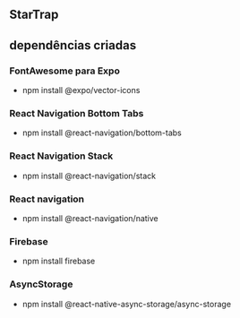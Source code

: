 ## StarTrap

## dependências criadas

### FontAwesome para Expo
- npm install @expo/vector-icons

### React Navigation Bottom Tabs
- npm install @react-navigation/bottom-tabs

### React Navigation Stack
- npm install @react-navigation/stack

### React navigation
- npm install @react-navigation/native

### Firebase
- npm install firebase

### AsyncStorage
- npm install @react-native-async-storage/async-storage

